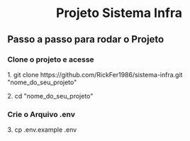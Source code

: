 <h1 align="center">Projeto Sistema Infra</h1>

<h2>Passo a passo para rodar o Projeto</h2>
<h3>Clone o projeto e acesse</h3>
<p>1. git clone https://github.com/RickFer1986/sistema-infra.git "nome_do_seu_projeto"</p>
<p>2. cd "nome_do_seu_projeto"</p>
<h3>Crie o Arquivo .env</h3>
<p>3. cp .env.example .env</p>

